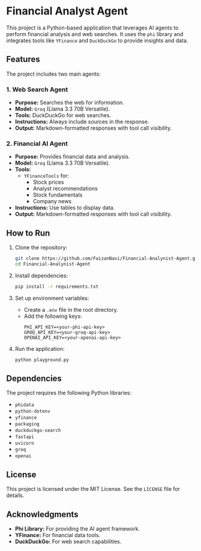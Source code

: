 # Financial Analyst Agent

This project is a Python-based application that leverages AI agents to perform financial analysis and web searches. It uses the `phi` library and integrates tools like `YFinance` and `DuckDuckGo` to provide insights and data.

## Features

The project includes two main agents:

### 1. **Web Search Agent**
- **Purpose:** Searches the web for information.
- **Model:** `Groq` (Llama 3.3 70B Versatile).
- **Tools:** DuckDuckGo for web searches.
- **Instructions:** Always include sources in the response.
- **Output:** Markdown-formatted responses with tool call visibility.

### 2. **Financial AI Agent**
- **Purpose:** Provides financial data and analysis.
- **Model:** `Groq` (Llama 3.3 70B Versatile).
- **Tools:** 
  - `YFinanceTools` for:
    - Stock prices
    - Analyst recommendations
    - Stock fundamentals
    - Company news
- **Instructions:** Use tables to display data.
- **Output:** Markdown-formatted responses with tool call visibility.

## How to Run

1. Clone the repository:
   ```bash
   git clone https://github.com/FaizanNavi/Financial-Analynist-Agent.git
   cd Financial-Analynist-Agent
   ```

2. Install dependencies:
   ```bash
   pip install -r requirements.txt
   ```

3. Set up environment variables:
   - Create a `.env` file in the root directory.
   - Add the following keys:
     ```plaintext
     PHI_API_KEY=<your-phi-api-key>
     GROQ_API_KEY=<your-groq-api-key>
     OPENAI_API_KEY=<your-openai-api-key>
     ```

4. Run the application:
   ```bash
   python playground.py
   ```

## Dependencies

The project requires the following Python libraries:
- `phidata`
- `python-dotenv`
- `yfinance`
- `packaging`
- `duckduckgo-search`
- `fastapi`
- `uvicorn`
- `groq`
- `openai`

## License

This project is licensed under the MIT License. See the `LICENSE` file for details.

## Acknowledgments

- **Phi Library:** For providing the AI agent framework.
- **YFinance:** For financial data tools.
- **DuckDuckGo:** For web search capabilities.
